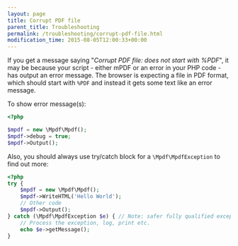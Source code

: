 ```yaml
---
layout: page
title: Corrupt PDF file
parent_title: Troubleshooting
permalink: /troubleshooting/corrupt-pdf-file.html
modification_time: 2015-08-05T12:00:33+00:00
---
```


If you get a message saying "*Corrupt PDF file: does not start with %PDF*", it may be because your script - either
mPDF or an error in your PHP code - has output an error message. The browser is expecting a file in PDF format,
which should start with `%PDF` and instead it gets some text like an error message.

To show error message(s):

```php
<?php

$mpdf = new \Mpdf\Mpdf();
$mpdf->debug = true;
$mpdf->Output();
```

Also, you should always use try/catch block for a `\Mpdf\MpdfException` to find out more:

```php
<?php
try {
    $mpdf = new \Mpdf\Mpdf();
    $mpdf->WriteHTML('Hello World');
    // Other code
    $mpdf->Output();
} catch (\Mpdf\MpdfException $e) { // Note: safer fully qualified exception name used for catch
    // Process the exception, log, print etc.
    echo $e->getMessage();
}
```
